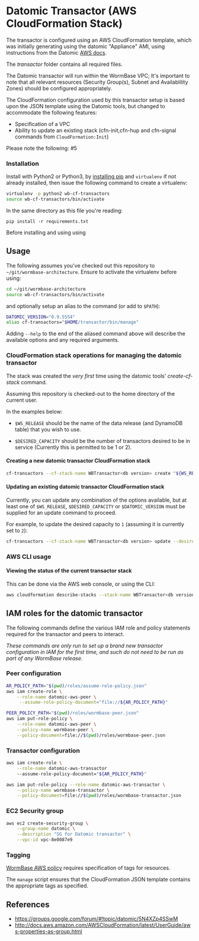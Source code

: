 # Datomic Transactor (AWS CloudFormation Stack)

The transactor is configured using an AWS CloudFormation template,
which was initially generating using the datomic "Appliance" AMI,
using instructions from the Datomic [AWS docs][1].

The _transactor_ folder contains all required files.

The Datomic transactor will run within the WormBase VPC; It's
important to note that all relevant resources (Security Group(s),
Subnet and Availablility Zones) should be configured appropriately.

The CloudFormation configuration used by this transactor setup is
based upon the JSON template using the Datomic tools, but changed to
accommodate the following features:

  * Specification of a VPC
  * Ability to update an existing stack (cfn-init,cfn-hup and
    cfn-signal commands from `CloudFormation:Init`)

Please note the following: #5

### Installation

Install with Python2 or Python3, by [installing pip] and `virtualenv`
if not already installed, then issue the following command to create a
virtualenv:

```bash
virtualenv -p python2 wb-cf-transactors
source wb-cf-transactors/bin/activate
```

In the same directory as this file you're reading:

```
pip install -r requirements.txt
```

Before installing and using using

## Usage

The following assumes you've checked out this repository to `~/git/wormbase-architecture`.
Ensure to activate the virtualenv before using:

```bash
cd ~/git/wormbase-architecture
source wb-cf-transactors/bin/activate
```

and optionally setup an alias to the command (or add to `$PATH`):

```bash
DATOMIC_VERSION="0.9.5554"
alias cf-transactors="$HOME/transactor/bin/manage"
```

Adding `--help` to the end of the aliased command above will describe
the available options and any required arguments.

### CloudFormation stack operations for managing the datomic transactor
The stack was created the _very first_ time using the datomic tools'
_create-cf-stack_ command.

Assuming this repository is checked-out to the home directory of the
current user.

In the examples below:

  * `$WS_RELEASE` should be the name of the data release (and DynamoDB
    table) that you wish to use.

  * `$DESIRED_CAPACITY` should be the number of transactors desired to
    be in service (Currently this is permitted to be 1 or 2).

#### Creating a new datomic transactor CloudFormation stack

```bash
cf-transactors --cf-stack-name WBTransactor<db version> create "${WS_RELEASE}" "${DATOMIC_VERSION}"
```

#### Updating an existing datomic transactor CloudFormation stack

Currently, you can update any combination of the options available,
but at least one of `$WS_RELEASE`, `$DESIRED_CAPACITY` or
`$DATOMIC_VERSION` must be supplied for an update command to proceed.

For example, to update the desired capacity to `1` (assuming it is
currently set to `2`):

```bash
cf-transactors --cf-stack-name WBTransactor<db version> update --desired-capacity=1
```

### AWS CLI usage

#### Viewing the status of the current transactor stack
This can be done via the AWS web console, or using the CLI:

```bash
aws cloudformation describe-stacks --stack-name WBTransactor<db version>
```

## IAM roles for the datomic transactor

The following commands define the various IAM role and policy statements
required for the transactor and peers to interact.

_*These commands are only run to set up a brand new transactor
configuration in IAM for the first time, and such do not need to be
run as part of any WormBase release.*_

### Peer configuration

```bash
AR_POLICY_PATH="$(pwd)/roles/assume-role-policy.json"
aws iam create-role \
    --role-name datomic-aws-peer \
     --assume-role-policy-document="file://${AR_POLICY_PATH}"

PEER_POLICY_PATH="$(pwd)/roles/wormbase-peer.json"
aws iam put-role-policy \
    --role-name datomic-aws-peer \
    --policy-name wormbase-peer \
    --policy-document=file://$(pwd)/roles/wormbase-peer.json
```

### Transactor configuration

```bash
aws iam create-role \
    --role-name datomic-aws-transactor
    --assume-role-policy-document="${AR_POLICY_PATH}"

aws iam put-role-policy --role-name datomic-aws-transactor \
    --policy-name wormbase-transactor \
    --policy-document=file://$(pwd)/roles/wormbase-transactor.json
```

### EC2 Security group
```bash
aws ec2 create-security-group \
    --group-name datomic \
    --description "SG for Datomic transactor" \
    --vpc-id vpc-8e0087e9
```

### Tagging
[WormBase AWS policy](https://docs.google.com/document/d/1ZhvyvQcNxNJlpyxXv9MuL_wONNWwRAhwTHqHDFWWgJ0/edit?ts=56a7c5a2#heading=h.fjmgla6sk2ww) requires
specification of tags for resources.

The `manage` script ensures that the CloudFormation JSON
template contains the appropriate tags as specified.

## References
- https://groups.google.com/forum/#!topic/datomic/5N4XZp4SSwM
- http://docs.aws.amazon.com/AWSCloudFormation/latest/UserGuide/aws-properties-as-group.html

[1]: http://docs.datomic.com/aws.html
[installing pip]: https://packaging.python.org/installing/#requirements-for-installing-packages
[AWS Credentials]: /WormBase/wormbase-architecture/wiki/AWS-Credentials

